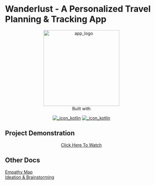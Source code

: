 # Wanderlust - A Personalized Travel Planning & Tracking App

<div align="center">
<a href="#" title="App Logo"><img src="https://cdn.jsdelivr.net/gh/devsiva003/NM-PBL-2023-AD-Wanderlust-Travel-Plan-App@main/public/images/travel_plan_logo.png" style="width:250px;height:250px" alt="app_logo" title="App Logo" /></a>
</div>

<div align="center">
<span>Built with</span>

[![_icon_kotlin](https://img.shields.io/badge/kotlin-E24462?style=for-the-badge&logo=kotlin&logoColor=ffffff "Kotlin")](#)
[![_icon_kotlin](https://img.shields.io/badge/jetpack_compose-092937?style=for-the-badge&logo=jetpack-compose&logoColor=ffffff "Kotlin")](#)
</div>


## Project Demonstration

<div align="center"><a href="https://drive.google.com/file/d/1XlYfdoVz6504iaCe53sLHBBWmHP81g9j/view?usp=drivesdk" rel="noopener nofollow" target="_blank" title="Project Demo"><alt="project_demo" title="Project Demo" /></a></div>

<div align="center"><a href="https://drive.google.com/file/d/1XlYfdoVz6504iaCe53sLHBBWmHP81g9j/view?usp=drivesdk" rel="noopener nofollow" target="_blank" title="Project Report">Click Here To Watch</a></div>

## Other Docs

[Empathy Map](./docs/EmpathyMap_Wanderlust.pdf)<br>
[Ideation & Brainstorming](./docs/BrainStorming_Wanderlust.pdf)
